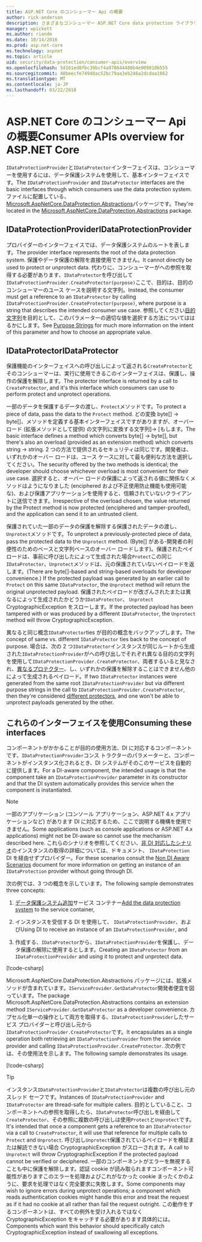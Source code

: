 ```yaml
---
title: ASP.NET Core のコンシューマー Api の概要
author: rick-anderson
description: さまざまなコンシューマー ASP.NET Core data protection ライブラリ内で利用可能な Api の概要が表示されます。
manager: wpickett
ms.author: riande
ms.date: 10/14/2016
ms.prod: asp.net-core
ms.technology: aspnet
ms.topic: article
uid: security/data-protection/consumer-apis/overview
ms.openlocfilehash: 5d161ed8fbc39bcf4a970644480b4e909810b555
ms.sourcegitcommit: 48beecfe749ddac52bc79aa3eb246a2dcdaa1862
ms.translationtype: MT
ms.contentlocale: ja-JP
ms.lasthandoff: 03/22/2018
---
```

# <a name="consumer-apis-overview-for-aspnet-core"></a><span data-ttu-id="e5a10-103">ASP.NET Core のコンシューマー Api の概要</span><span class="sxs-lookup"><span data-stu-id="e5a10-103">Consumer APIs overview for ASP.NET Core</span></span>

<span data-ttu-id="e5a10-104">`IDataProtectionProvider`と`IDataProtector`インターフェイスは、コンシューマーを使用するには、データ保護システムを使用して、基本インターフェイスです。</span><span class="sxs-lookup"><span data-stu-id="e5a10-104">The `IDataProtectionProvider` and `IDataProtector` interfaces are the basic interfaces through which consumers use the data protection system.</span></span> <span data-ttu-id="e5a10-105">ファイルに配置している、 [Microsoft.AspNetCore.DataProtection.Abstractions](https://www.nuget.org/packages/Microsoft.AspNetCore.DataProtection.Abstractions/)パッケージです。</span><span class="sxs-lookup"><span data-stu-id="e5a10-105">They're located in the [Microsoft.AspNetCore.DataProtection.Abstractions](https://www.nuget.org/packages/Microsoft.AspNetCore.DataProtection.Abstractions/) package.</span></span>

## <a name="idataprotectionprovider"></a><span data-ttu-id="e5a10-106">IDataProtectionProvider</span><span class="sxs-lookup"><span data-stu-id="e5a10-106">IDataProtectionProvider</span></span>

<span data-ttu-id="e5a10-107">プロバイダーのインターフェイスでは、データ保護システムのルートを表します。</span><span class="sxs-lookup"><span data-stu-id="e5a10-107">The provider interface represents the root of the data protection system.</span></span> <span data-ttu-id="e5a10-108">保護やデータ保護の解除を直接使用できません。</span><span class="sxs-lookup"><span data-stu-id="e5a10-108">It cannot directly be used to protect or unprotect data.</span></span> <span data-ttu-id="e5a10-109">代わりに、コンシューマーがへの参照を取得する必要があります、`IDataProtector`を呼び出して`IDataProtectionProvider.CreateProtector(purpose)`ここで、目的は、目的のコンシューマーのユース ケースを説明する文字列。</span><span class="sxs-lookup"><span data-stu-id="e5a10-109">Instead, the consumer must get a reference to an `IDataProtector` by calling `IDataProtectionProvider.CreateProtector(purpose)`, where purpose is a string that describes the intended consumer use case.</span></span> <span data-ttu-id="e5a10-110">参照してください[目的文字列](xref:security/data-protection/consumer-apis/purpose-strings)を目的として、このパラメーターの適切な値を選択する方法についてははるかにします。</span><span class="sxs-lookup"><span data-stu-id="e5a10-110">See [Purpose Strings](xref:security/data-protection/consumer-apis/purpose-strings) for much more information on the intent of this parameter and how to choose an appropriate value.</span></span>

## <a name="idataprotector"></a><span data-ttu-id="e5a10-111">IDataProtector</span><span class="sxs-lookup"><span data-stu-id="e5a10-111">IDataProtector</span></span>

<span data-ttu-id="e5a10-112">保護機能のインターフェイスへの呼び出しによって返される`CreateProtector`とそのコンシューマーは、実行に使用できるこのインターフェイスは、保護し、操作の保護を解除します。</span><span class="sxs-lookup"><span data-stu-id="e5a10-112">The protector interface is returned by a call to `CreateProtector`, and it's this interface which consumers can use to perform protect and unprotect operations.</span></span>

<span data-ttu-id="e5a10-113">一部のデータを保護するデータの渡し、`Protect`メソッドです。</span><span class="sxs-lookup"><span data-stu-id="e5a10-113">To protect a piece of data, pass the data to the `Protect` method.</span></span> <span data-ttu-id="e5a10-114">どの変換 byte[] -> byte[]、メソッドを定義する基本インターフェイスですがありますが、オーバー ロード (拡張メソッドとして提供) の文字列に変換する文字列]-> [もします。</span><span class="sxs-lookup"><span data-stu-id="e5a10-114">The basic interface defines a method which converts byte[] -> byte[], but there's also an overload (provided as an extension method) which converts string -> string.</span></span> <span data-ttu-id="e5a10-115">2 つの方法で提供されるセキュリティは同じです。開発者は、いずれかのオーバー ロードは、ユース ケースに対して最も便利な方法を選択してください。</span><span class="sxs-lookup"><span data-stu-id="e5a10-115">The security offered by the two methods is identical; the developer should choose whichever overload is most convenient for their use case.</span></span> <span data-ttu-id="e5a10-116">選択すると、オーバー ロードの保護によって返される値に関係なくメソッドはようになりました (enciphered および不正使用防止機能も使用可能な)、および保護アプリケーションを使用すると、信頼されていないクライアントに送信できます。</span><span class="sxs-lookup"><span data-stu-id="e5a10-116">Irrespective of the overload chosen, the value returned by the Protect method is now protected (enciphered and tamper-proofed), and the application can send it to an untrusted client.</span></span>

<span data-ttu-id="e5a10-117">保護されていた一部のデータの保護を解除する保護されたデータの渡し、`Unprotect`メソッドです。</span><span class="sxs-lookup"><span data-stu-id="e5a10-117">To unprotect a previously-protected piece of data, pass the protected data to the `Unprotect` method.</span></span> <span data-ttu-id="e5a10-118">(Byte[] がある-開発者の利便性のためのベースと文字列ベースのオーバー ロードします)。保護されたペイロードは、事前に呼び出したによって生成された場合`Protect`この同じ`IDataProtector`、`Unprotect`メソッドは、元の保護されていないペイロードを返します。</span><span class="sxs-lookup"><span data-stu-id="e5a10-118">(There are byte[]-based and string-based overloads for developer convenience.) If the protected payload was generated by an earlier call to `Protect` on this same `IDataProtector`, the `Unprotect` method will return the original unprotected payload.</span></span> <span data-ttu-id="e5a10-119">保護されたペイロードが改ざんされたまたは異なるによって生成されたかどうか`IDataProtector`、 `Unprotect` CryptographicException をスローします。</span><span class="sxs-lookup"><span data-stu-id="e5a10-119">If the protected payload has been tampered with or was produced by a different `IDataProtector`, the `Unprotect` method will throw CryptographicException.</span></span>

<span data-ttu-id="e5a10-120">異なると同じ概念`IDataProtector`ties が目的の概念をバックアップします。</span><span class="sxs-lookup"><span data-stu-id="e5a10-120">The concept of same vs. different `IDataProtector` ties back to the concept of purpose.</span></span> <span data-ttu-id="e5a10-121">場合は、次の 2 つ`IDataProtector`インスタンスが同じルートから生成された`IDataProtectionProvider`がへの呼び出しでそれぞれ異なる目的の文字列を使用して`IDataProtectionProvider.CreateProtector`、両者するいると見なされ、[異なるプロテクター](xref:security/data-protection/consumer-apis/purpose-strings)、し、いずれかの保護を解除することはできません他のによって生成されるペイロード。</span><span class="sxs-lookup"><span data-stu-id="e5a10-121">If two `IDataProtector` instances were generated from the same root `IDataProtectionProvider` but via different purpose strings in the call to `IDataProtectionProvider.CreateProtector`, then they're considered [different protectors](xref:security/data-protection/consumer-apis/purpose-strings), and one won't be able to unprotect payloads generated by the other.</span></span>

## <a name="consuming-these-interfaces"></a><span data-ttu-id="e5a10-122">これらのインターフェイスを使用</span><span class="sxs-lookup"><span data-stu-id="e5a10-122">Consuming these interfaces</span></span>

<span data-ttu-id="e5a10-123">コンポーネントがかかることが目的の使用方法、DI に対応するコンポーネントです、`IDataProtectionProvider`コンス トラクターのパラメーターと、コンポーネントがインスタンス化されるとき、DI システムがそのこのサービスを自動的に提供します。</span><span class="sxs-lookup"><span data-stu-id="e5a10-123">For a DI-aware component, the intended usage is that the component take an `IDataProtectionProvider` parameter in its constructor and that the DI system automatically provides this service when the component is instantiated.</span></span>

> [!NOTE]
> <span data-ttu-id="e5a10-124">一部のアプリケーション (コンソール アプリケーション、ASP.NET 4.x アプリケーションなど) があります DI に対応するため、ここで説明する機構を使用できません。</span><span class="sxs-lookup"><span data-stu-id="e5a10-124">Some applications (such as console applications or ASP.NET 4.x applications) might not be DI-aware so cannot use the mechanism described here.</span></span> <span data-ttu-id="e5a10-125">これらのシナリオを参照してください、[非 DI 対応したシナリオ](xref:security/data-protection/configuration/non-di-scenarios)のインスタンスの取得の詳細については、ドキュメント、 `IDataProtection` DI を経由せずプロバイダー。</span><span class="sxs-lookup"><span data-stu-id="e5a10-125">For these scenarios consult the [Non DI Aware Scenarios](xref:security/data-protection/configuration/non-di-scenarios) document for more information on getting an instance of an `IDataProtection` provider without going through DI.</span></span>

<span data-ttu-id="e5a10-126">次の例では、3 つの概念を示しています。</span><span class="sxs-lookup"><span data-stu-id="e5a10-126">The following sample demonstrates three concepts:</span></span>

1. <span data-ttu-id="e5a10-127">[データ保護システム追加](xref:security/data-protection/configuration/overview)サービス コンテナー</span><span class="sxs-lookup"><span data-stu-id="e5a10-127">[Add the data protection system](xref:security/data-protection/configuration/overview) to the service container,</span></span>

2. <span data-ttu-id="e5a10-128">インスタンスを受信する DI を使用して、 `IDataProtectionProvider`、および</span><span class="sxs-lookup"><span data-stu-id="e5a10-128">Using DI to receive an instance of an `IDataProtectionProvider`, and</span></span>

3. <span data-ttu-id="e5a10-129">作成する、`IDataProtector`から、`IDataProtectionProvider`を保護し、データ保護の解除に使用するとします。</span><span class="sxs-lookup"><span data-stu-id="e5a10-129">Creating an `IDataProtector` from an `IDataProtectionProvider` and using it to protect and unprotect data.</span></span>

[!code-csharp[](../using-data-protection/samples/protectunprotect.cs?highlight=26,34,35,36,37,38,39,40)]

<span data-ttu-id="e5a10-130">Microsoft.AspNetCore.DataProtection.Abstractions パッケージには、拡張メソッドが含まれています。`IServiceProvider.GetDataProtector`開発者便宜を図っています。</span><span class="sxs-lookup"><span data-stu-id="e5a10-130">The package Microsoft.AspNetCore.DataProtection.Abstractions contains an extension method `IServiceProvider.GetDataProtector` as a developer convenience.</span></span> <span data-ttu-id="e5a10-131">カプセル化単一の操作として両方を取得する、`IDataProtectionProvider`したサービス プロバイダーと呼び出し元から`IDataProtectionProvider.CreateProtector`です。</span><span class="sxs-lookup"><span data-stu-id="e5a10-131">It encapsulates as a single operation both retrieving an `IDataProtectionProvider` from the service provider and calling `IDataProtectionProvider.CreateProtector`.</span></span> <span data-ttu-id="e5a10-132">次の例では、その使用法を示します。</span><span class="sxs-lookup"><span data-stu-id="e5a10-132">The following sample demonstrates its usage.</span></span>

[!code-csharp[](./overview/samples/getdataprotector.cs?highlight=15)]

>[!TIP]
> <span data-ttu-id="e5a10-133">インスタンス`IDataProtectionProvider`と`IDataProtector`は複数の呼び出し元のスレッド セーフです。</span><span class="sxs-lookup"><span data-stu-id="e5a10-133">Instances of `IDataProtectionProvider` and `IDataProtector` are thread-safe for multiple callers.</span></span> <span data-ttu-id="e5a10-134">目的としていること、コンポーネントへの参照を取得したら、`IDataProtector`呼び出しを経由して`CreateProtector`、その参照に複数の呼び出しは使用`Protect`と`Unprotect`です。</span><span class="sxs-lookup"><span data-stu-id="e5a10-134">It's intended that once a component gets a reference to an `IDataProtector` via a call to `CreateProtector`, it will use that reference for multiple calls to `Protect` and `Unprotect`.</span></span> <span data-ttu-id="e5a10-135">呼び出し`Unprotect`保護されているペイロードを検証または解読できない場合 CryptographicException がスローされます。</span><span class="sxs-lookup"><span data-stu-id="e5a10-135">A call to `Unprotect` will throw CryptographicException if the protected payload cannot be verified or deciphered.</span></span> <span data-ttu-id="e5a10-136">一部のコンポーネントがエラーを無視することも中に保護を解除します。認証 cookie が読み取られますコンポーネント可能性がありますこのエラーを処理およびこれがなかった cookie まったくかのように、要求を処理ではなく完全要求に失敗します。</span><span class="sxs-lookup"><span data-stu-id="e5a10-136">Some components may wish to ignore errors during unprotect operations; a component which reads authentication cookies might handle this error and treat the request as if it had no cookie at all rather than fail the request outright.</span></span> <span data-ttu-id="e5a10-137">この動作をするコンポーネントは、すべての例外を受け入れるではなく CryptographicException をキャッチする必要があります具体的には。</span><span class="sxs-lookup"><span data-stu-id="e5a10-137">Components which want this behavior should specifically catch CryptographicException instead of swallowing all exceptions.</span></span>
